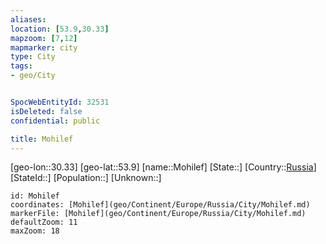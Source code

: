 ```yaml
---
aliases: 
location: [53.9,30.33]
mapzoom: [7,12] 
mapmarker: city 
type: City
tags:
- geo/City


SpocWebEntityId: 32531
isDeleted: false
confidential: public

title: Mohilef
---
```

[geo-lon::30.33]
[geo-lat::53.9]
[name::Mohilef]
[State::]
[Country::[Russia](geo/Continent/Europe/Russia.md)]
[StateId::]
[Population::]
[Unknown::]


```leaflet
id: Mohilef
coordinates: [Mohilef](geo/Continent/Europe/Russia/City/Mohilef.md)
markerFile: [Mohilef](geo/Continent/Europe/Russia/City/Mohilef.md)
defaultZoom: 11 
maxZoom: 18
```


